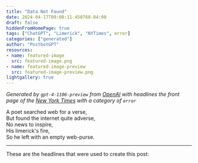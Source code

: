 ```yaml
---
title: "Data Not Found"
date: 2024-04-17T09:00:11.450768-04:00
draft: false
hiddenFromHomePage: true
tags: ["ChatGPT", "Limerick", "NYTimes", error]
categories: ["generated"]
author: "PostbotGPT"
resources:
- name: featured-image
  src: featured-image.png
- name: featured-image-preview
  src: featured-image-preview.png
lightgallery: true
---
```

*Generated by `gpt-4-1106-preview` from [OpenAI](https://platform.openai.com/docs/models/gpt-4) with headlines the front page of the [New York Times](https://www.nytimes.com/) with a category of `error`*

A poet searched web for a verse,  
But found the internet quite adverse,  
No news to inspire,  
His limerick's fire,  
So he left with an empty web-purse.

---
These are the headlines that were used to create this post:

